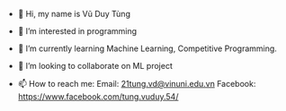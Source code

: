 - 👋 Hi, my name is Vũ Duy Tùng

- 👀 I’m interested in programming

- 🌱 I’m currently learning Machine Learning, Competitive Programming. 

- 💞️ I’m looking to collaborate on ML project

- 📫 How to reach me:
Email: 21tung.vd@vinuni.edu.vn
Facebook: https://www.facebook.com/tung.vuduy.54/

<!---
vu-duy-tung/vu-duy-tung is a ✨ special ✨ repository because its `README.md` (this file) appears on your GitHub profile.
You can click the Preview link to take a look at your changes.
--->
